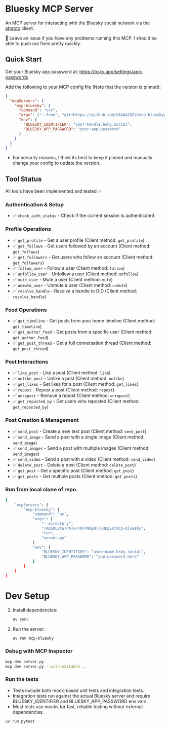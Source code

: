 # Bluesky MCP Server

An MCP server for interacting with the Bluesky social network via the [atproto](https://github.com/MarshalX/atproto) client.

:wave: Leave an issue if you have any problems running this MCP. I should be able to push out fixes pretty quickly.

## Quick Start

Get your Bluesky app password at: https://bsky.app/settings/app-passwords

Add the following to your MCP config file (Note that the version is pinned):

```json
{
  "mcpServers": {
    "mcp-bluesky": {
      "command": "uvx",
      "args": ["--from", "git+https://github.com/SAGAAIDEV/mcp-bluesky@v0.1", "mcp-bluesky"],
      "env": {
        "BLUESKY_IDENTIFIER": "your-handle.bsky.social",
        "BLUESKY_APP_PASSWORD": "your-app-password"
      }
    }
  }
}
```
- For security reasons, I think its best to keep it pinned and manually change your config to update the version.

## Tool Status
All tools have been implemented and tested ✅

### Authentication & Setup
- ✅ `check_auth_status` - Check if the current session is authenticated

### Profile Operations
- ✅ `get_profile` - Get a user profile (Client method: `get_profile`)
- ✅ `get_follows` - Get users followed by an account (Client method: `get_follows`)
- ✅ `get_followers` - Get users who follow an account (Client method: `get_followers`)
- ✅ `follow_user` - Follow a user (Client method: `follow`)
- ✅ `unfollow_user` - Unfollow a user (Client method: `unfollow`)
- ✅ `mute_user` - Mute a user (Client method: `mute`)
- ✅ `unmute_user` - Unmute a user (Client method: `unmute`)
- ✅ `resolve_handle` - Resolve a handle to DID (Client method: `resolve_handle`)

### Feed Operations
- ✅ `get_timeline` - Get posts from your home timeline (Client method: `get_timeline`)
- ✅ `get_author_feed` - Get posts from a specific user (Client method: `get_author_feed`)
- ✅ `get_post_thread` - Get a full conversation thread (Client method: `get_post_thread`)

### Post Interactions
- ✅ `like_post` - Like a post (Client method: `like`)
- ✅ `unlike_post` - Unlike a post (Client method: `unlike`)
- ✅ `get_likes` - Get likes for a post (Client method: `get_likes`)
- ✅ `repost` - Repost a post (Client method: `repost`)
- ✅ `unrepost` - Remove a repost (Client method: `unrepost`)
- ✅ `get_reposted_by` - Get users who reposted (Client method: `get_reposted_by`)

### Post Creation & Management
- ✅ `send_post` - Create a new text post (Client method: `send_post`)
- ✅ `send_image` - Send a post with a single image (Client method: `send_image`)
- ✅ `send_images` - Send a post with multiple images (Client method: `send_images`)
- ✅ `send_video` - Send a post with a video (Client method: `send_video`)
- ✅ `delete_post` - Delete a post (Client method: `delete_post`)
- ✅ `get_post` - Get a specific post (Client method: `get_post`)
- ✅ `get_posts` - Get multiple posts (Client method: `get_posts`)

### Run from local clone of repo.
```bash
{
    "mcpServers": {
        "mcp-bluesky": {
            "command": "uv",
            "args": [
                "--directory",
                "/ABSOLUTE/PATH/TO/PARENT/FOLDER/mcp-bluesky",
                "run",
                "server.py"
            ]
            "env": {
                "BLUESKY_IDENTIFIER": "user-name.bsky.social",
                "BLUESKY_APP_PASSWORD": "app-password-here"
            }
        }
    }
}
```

# Dev Setup
1. Install dependencies:
   ```bash
   uv sync
   ```

2. Run the server:
   ```bash
   uv run mcp-bluesky
   ```

### Debug with MCP Inspector
```bash
mcp dev server.py
mcp dev server.py --with-editable .
```

### Run the tests
- Tests include both mock-based unit tests and integration tests.
- Integration tests run against the actual Bluesky server and require BLUESKY_IDENTIFIER and BLUESKY_APP_PASSWORD env vars.
- Most tests use mocks for fast, reliable testing without external dependencies.
```bash
uv run pytest
```
